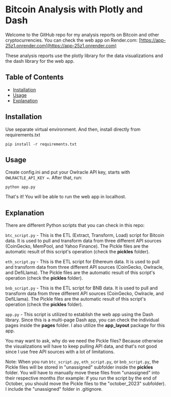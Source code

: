 # Bitcoin Analysis with Plotly and Dash

Welcome to the GitHub repo for my analysis reports on Bitcoin and other cryptocurrencies. You can check the web app on Render.com: [https://app-25z1.onrender.com](https://app-25z1.onrender.com)

These analysis reports use the plotly library for the data visualizations and the dash library for the web app.

## Table of Contents

- [Installation](#installation)
- [Usage](#usage)
- [Explanation](#explanation)

## Installation

Use separate virtual environment. And then, install directly from requirements.txt
```
pip install -r requirements.txt
```

## Usage

Create config.ini and put your Owlracle API key, starts with `OWLRACTLE_API_KEY =`. After that, run:
```
python app.py
```

That's it! You will be able to run the web app in localhost.

## Explanation
There are different Python scripts that you can check in this repo:

`btc_script.py` - This is the ETL (Extract, Transform, Load) script for Bitcoin data. It is used to pull and transform data from three different API sources (CoinGecko, MemPool, and Yahoo Finance). The Pickle files are the automatic result of this script's operation (check the **pickles** folder).

`eth_script.py` - This is the ETL script for Ethereum data. It is used to pull and transform data from three different API sources (CoinGecko, Owlracle, and DefiLlama). The Pickle files are the automatic result of this script's operation (check the **pickles** folder).

`bnb_script.py` - This is the ETL script for BNB data. It is used to pull and transform data from three different API sources (CoinGecko, Owlracle, and DefiLlama). The Pickle files are the automatic result of this script's operation (check the **pickles** folder).

`app.py` - This script is utilized to establish the web app using the Dash library. Since this is a multi-page Dash app, you can check the individual pages inside the **pages** folder. I also utilize the **app_layout** package for this app.

You may want to ask, why do we need the Pickle files? Because otherwise the visualizations will have to keep pulling API data, and that's not good since I use free API sources with a lot of limitations.

Note: When you run `btc_script.py`, `eth_script.py`, or `bnb_script.py`, the Pickle files will be stored in "unassigned" subfolder inside the **pickles** folder. You will have to manually move these files from "unassigned" into their respective months (for example: if you run the script by the end of October, you should move the Pickle files to the "october_2023" subfolder). I include the "unassigned" folder in .gitignore.
